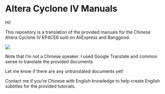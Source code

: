 # Altera Cyclone IV Manuals
Hi!

This repository is a translation of the provided manuals for the Chinese Altera Cyclone IV EP4CE6 sold on AliExpress and Banggood.

<img src="https://imgaz2.staticbg.com/thumb/large/oaupload/banggood/images/10/A8/a4c2fdc4-778d-417b-90c6-3f93cab519cc.jpg.webp" />

Note that I’m not a Chinese speaker. I used Google Translate and common sense to translate the provided documents

Let me know if there are any untranslated documents yet!

Contact me if you’re Chinese with English knowledge to help create English subtitles for the provided tutorials.


